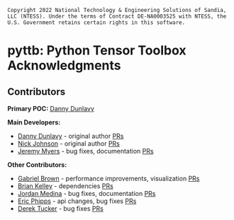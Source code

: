 ```
Copyright 2022 National Technology & Engineering Solutions of Sandia,
LLC (NTESS). Under the terms of Contract DE-NA0003525 with NTESS, the
U.S. Government retains certain rights in this software.
```

# pyttb: Python Tensor Toolbox Acknowledgments

## Contributors

**Primary POC:** [Danny Dunlavy](https://github.com/dmdunla)

**Main Developers:**

- [Danny Dunlavy](https://github.com/dmdunla) - original author
[PRs](https://github.com/sandialabs/pyttb/commits?author=dmdunla) 
- [Nick Johnson](https://github.com/ntjohnson1) - original author
[PRs](https://github.com/sandialabs/pyttb/commits?author=ntjohnson1)
- [Jeremy Myers](https://github.com/jeremy-myers) - bug fixes, documentation
[PRs](https://github.com/sandialabs/pyttb/commits?author=jeremy-myers)

**Other Contributors:**
- [Gabriel Brown](https://github.com/ghbrown) - performance improvements, visualization
[PRs](https://github.com/sandialabs/pyttb/commits?author=ghbrown)
- [Brian Kelley](https://github.com/brian-kelley) - dependencies 
[PRs](https://github.com/sandialabs/pyttb/commits?author=brian-kelley)
- [Jordan Medina](https://github.com/DeepBlockDeepak) - bug fixes, documentation
[PRs](https://github.com/sandialabs/pyttb/commits?author=DeepBlockDeepak)
- [Eric Phipps](https://github.com/etphipp) - api changes, bug fixes
[PRs](https://github.com/sandialabs/pyttb/commits?author=etphipp)
- [Derek Tucker](https://github.com/jdtuck) - bug fixes
[PRs](https://github.com/sandialabs/pyttb/commits?author=jdtuck)
